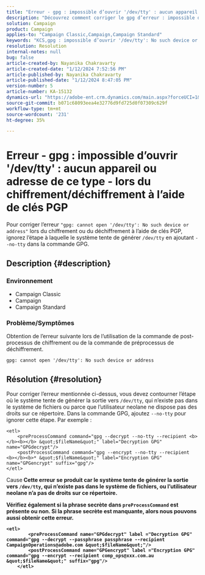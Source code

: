 ```yaml
---
title: "Erreur - gpg : impossible d’ouvrir '/dev/tty' : aucun appareil ou adresse de ce type - lors du cryptage/décryptage à l’aide de clés PGP"
description: "Découvrez comment corriger le gpg d’erreur : impossible d’ouvrir /dev/tty : Aucun appareil ou adresse de ce type. Contournez l’étape à laquelle le système tente de produire /dev/tty."
solution: Campaign
product: Campaign
applies-to: "Campaign Classic,Campaign,Campaign Standard"
keywords: "KCS,gpg : impossible d’ouvrir '/dev/tty': No such device or address, encrypt post-process command, decrypt pre preprocess command"
resolution: Resolution
internal-notes: null
bug: false
article-created-by: Nayanika Chakravarty
article-created-date: "1/12/2024 7:52:56 PM"
article-published-by: Nayanika Chakravarty
article-published-date: "1/12/2024 8:47:05 PM"
version-number: 5
article-number: KA-15132
dynamics-url: "https://adobe-ent.crm.dynamics.com/main.aspx?forceUCI=1&pagetype=entityrecord&etn=knowledgearticle&id=d3a82529-84b1-ee11-a569-6045bd006a22"
source-git-commit: b071c68093eea4e32776d9fd725d0f07309c629f
workflow-type: tm+mt
source-wordcount: '231'
ht-degree: 35%

---
```


# Erreur - gpg : impossible d’ouvrir &#39;/dev/tty&#39; : aucun appareil ou adresse de ce type - lors du chiffrement/déchiffrement à l’aide de clés PGP


Pour corriger l’erreur `"gpg: cannot open '/dev/tty': No such device or address"` lors du chiffrement ou du déchiffrement à l’aide de clés PGP, ignorez l’étape à laquelle le système tente de générer `/dev/tty` en ajoutant `--no-tty`  dans la commande GPG.

## Description {#description}


### <b>Environnement</b>

- Campaign Classic
- Campaign
- Campaign Standard




### <b>Problème/Symptômes</b>

Obtention de l’erreur suivante lors de l’utilisation de la commande de post-processus de chiffrement ou de la commande de préprocessus de déchiffrement.


```
gpg: cannot open '/dev/tty': No such device or address
```





## Résolution {#resolution}


Pour corriger l’erreur mentionnée ci-dessus, vous devez contourner l’étape où le système tente de générer la sortie vers `/dev/tty`, qui n’existe pas dans le système de fichiers ou parce que l’utilisateur neolane ne dispose pas des droits sur ce répertoire. Dans la commande GPG, ajoutez `--no-tty` pour ignorer cette étape. Par exemple :


```
<etl>
    <preProcessCommand command="gpg --decrypt --no-tty --recipient <b></b><b></b> &quot;$fileName&quot;" label="Decryption GPG" name="GPGdecrypt"/>
    <postProcessCommand command="gpg --encrypt --no-tty --recipient <b></b><b>* &quot;$fileName&quot;" label="Encryption GPG" name="GPGencrypt" suffix="gpg"/>
</etl>
```

</b>Cause<b>
Cette erreur se produit car le système tente de générer la sortie vers `/dev/tty`, qui n’existe pas dans le système de fichiers, ou l’utilisateur neolane n’a pas de droits sur ce répertoire.

Vérifiez également si la phrase secrète dans `preProcessCommand` est présente ou non. Si la phrase secrète est manquante, alors nous pouvons aussi obtenir cette erreur.


```
<etl>
        <preProcessCommand name="GPGdecrypt" label ="Decryption GPG" command="gpg --decrypt --passphrase passphrase --recipient CampaignOperations@adobe.com &quot;$fileName&quot;"/>
        <postProcessCommand name="GPGencrypt" label ="Encryption GPG" command="gpg --encrypt --recipient comp_ops@xxx.com.au &quot;$fileName&quot;" suffix="gpg"/>
    </etl>
```

